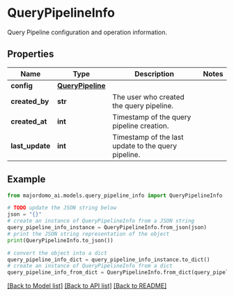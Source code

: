 # QueryPipelineInfo

Query Pipeline configuration and operation information.

## Properties

Name | Type | Description | Notes
------------ | ------------- | ------------- | -------------
**config** | [**QueryPipeline**](QueryPipeline.md) |  | 
**created_by** | **str** | The user who created the query pipeline. | 
**created_at** | **int** | Timestamp of the query pipeline creation. | 
**last_update** | **int** | Timestamp of the last update to the query pipeline. | 

## Example

```python
from majordomo_ai.models.query_pipeline_info import QueryPipelineInfo

# TODO update the JSON string below
json = "{}"
# create an instance of QueryPipelineInfo from a JSON string
query_pipeline_info_instance = QueryPipelineInfo.from_json(json)
# print the JSON string representation of the object
print(QueryPipelineInfo.to_json())

# convert the object into a dict
query_pipeline_info_dict = query_pipeline_info_instance.to_dict()
# create an instance of QueryPipelineInfo from a dict
query_pipeline_info_from_dict = QueryPipelineInfo.from_dict(query_pipeline_info_dict)
```
[[Back to Model list]](../README.md#documentation-for-models) [[Back to API list]](../README.md#documentation-for-api-endpoints) [[Back to README]](../README.md)


